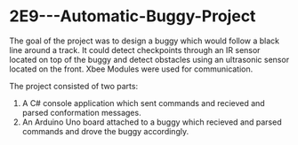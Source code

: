 # 2E9---Automatic-Buggy-Project

The goal of the project was to design a buggy which would follow a black line around a track. 
It could detect checkpoints through an IR sensor located on top of the buggy and detect obstacles 
using an ultrasonic sensor located on the front.
Xbee Modules were used for communication. 

The project consisted of two parts:
<ol>    
    <li>A C# console application which sent commands and recieved and parsed conformation messages.</li> 
    <li>An Arduino Uno board attached to a buggy which recieved and parsed commands and drove the buggy accordingly.</li>
</ol>
